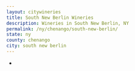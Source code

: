 ```yaml
---
layout: citywineries
title: South New Berlin Wineries
description: Wineries in South New Berlin, NY
permalink: /ny/chenango/south-new-berlin/
state: ny
county: chenango
city: south new berlin
---
```

-
